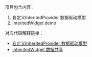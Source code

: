 
项目包含内容：

1. 自定义InteritedProvider 数据驱动模型
2. InteritedWidget demo

对应代码解释链接：
 
+ [自定义InheritedProvider 数据驱动模型](https://www.jianshu.com/p/00e54c8d522f)
+ [InheritedWidget 数据共享](https://www.jianshu.com/p/d8a27a24dffa)
